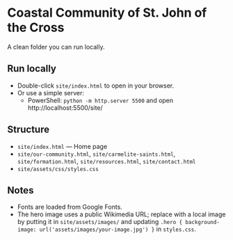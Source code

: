 # Coastal Community of St. John of the Cross

A clean folder you can run locally.

## Run locally
- Double-click `site/index.html` to open in your browser.
- Or use a simple server:
  - PowerShell: `python -m http.server 5500` and open http://localhost:5500/site/

## Structure
- `site/index.html` — Home page
- `site/our-community.html`, `site/carmelite-saints.html`, `site/formation.html`, `site/resources.html`, `site/contact.html`
- `site/assets/css/styles.css`

## Notes
- Fonts are loaded from Google Fonts.
- The hero image uses a public Wikimedia URL; replace with a local image by putting it in `site/assets/images/` and updating `.hero { background-image: url('assets/images/your-image.jpg') }` in `styles.css`.
